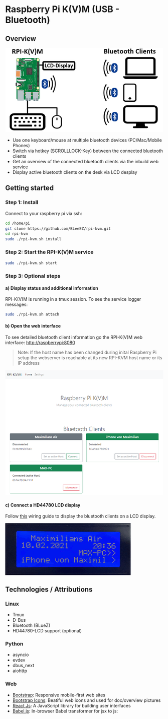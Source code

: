 # Raspberry Pi K(V)M (USB - Bluetooth)

## Overview

![Overview](/.github/Screenshots/overview.png)

- Use one keyboard/mouse at multiple bluetooth devices (PC/Mac/Mobile Phones)
- Switch via hotkey (SCROLLLOCK-Key) between the connected bluetooth clients
- Get an overview of the connected bluetooth clients via the inbuild web service
- Display active bluetooth clients on the desk via LCD desplay

## Getting started

### Step 1: Install

Connect to your raspberry pi via ssh:

``` bash
cd /home/pi
git clone https://github.com/BLeeEZ/rpi-kvm.git
cd rpi-kvm
sudo ./rpi-kvm.sh install
```

### Step 2: Start the RPI-K(V)M service

``` bash
sudo ./rpi-kvm.sh start
```

### Step 3: Optional steps

#### a) Display status and additional information

RPI-K(V)M is running in a tmux session. To see the service logger messages:

``` bash
sudo ./rpi-kvm.sh attach
```

#### b) Open the web interface

To see detailed bluetooth client information go the RPI-K(V)M web interface: [http://raspberrypi:8080](http://raspberrypi:8080)
>Note: If the host name has been changed during inital Raspberry Pi setup the webserver is reachable at its new RPI-KVM host name or its IP address

![Web page](/.github/Screenshots/web.png)

#### c) Connect a HD44780 LCD display

Follow [this](/docu/lcd.md) wiring guide to display the bluetooth clients on a LCD display.

![Animated lcd display bluetooth client switch](/.github/Screenshots/lcd.gif)

## Technologies / Attributions

### Linux

- Tmux
- D-Bus
- Bluetooth (BLueZ)
- HD44780-LCD support (optional)

### Python

- asyncio
- evdev
- dbus_next
- aiohttp

### Web

- [Bootstrap](https://getbootstrap.com/): Responsive mobile-first web sites
- [Bootstrap Icons](https://icons.getbootstrap.com/?#icons): Beatiful web icons and used for doc/overview pictures
- [React Js](https://reactjs.org/): A JavaScript library for building user interfaces
- [Babel.js](https://babeljs.io/): In-browser Babel transformer for jsx to js: 